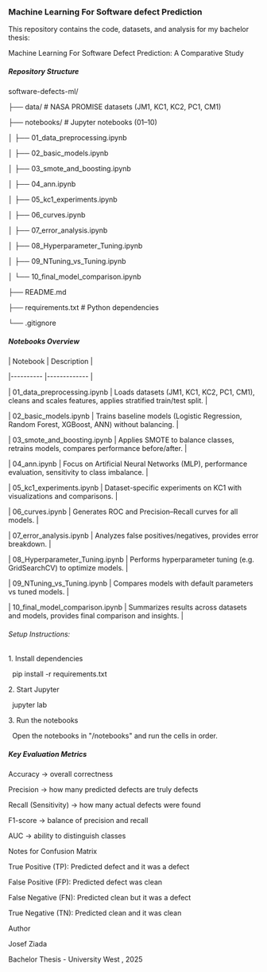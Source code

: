 ### Machine Learning For Software defect Prediction



This repository contains the code, datasets, and analysis for my bachelor thesis:



Machine Learning For Software Defect Prediction: A Comparative Study



##### Repository Structure 



software-defects-ml/

├── data/ 					# NASA PROMISE datasets (JM1, KC1, KC2, PC1, CM1)

├── notebooks/ 			# Jupyter notebooks (01–10)

│ ├── 01\_data\_preprocessing.ipynb

│ ├── 02\_basic\_models.ipynb

│ ├── 03\_smote\_and\_boosting.ipynb

│ ├── 04\_ann.ipynb

│ ├── 05\_kc1\_experiments.ipynb

│ ├── 06\_curves.ipynb

│ ├── 07\_error\_analysis.ipynb

│ ├── 08\_Hyperparameter\_Tuning.ipynb

│ ├── 09\_NTuning\_vs\_Tuning.ipynb

│ └── 10\_final\_model\_comparison.ipynb

├── README.md

├── requirements.txt 		# Python dependencies

└── .gitignore



##### Notebooks Overview

| Notebook 				| Description 													|

|----------				|-------------													|

| 01\_data\_preprocessing.ipynb 		| Loads datasets (JM1, KC1, KC2, PC1, CM1), cleans and scales features, applies stratified train/test split. 	|

| 02\_basic\_models.ipynb 		| Trains baseline models (Logistic Regression, Random Forest, XGBoost, ANN) without balancing. 			|

| 03\_smote\_and\_boosting.ipynb		| Applies SMOTE to balance classes, retrains models, compares performance before/after. 			|		

| 04\_ann.ipynb 				| Focus on Artificial Neural Networks (MLP), performance evaluation, sensitivity to class imbalance. 		|

| 05\_kc1\_experiments.ipynb		| Dataset-specific experiments on KC1 with visualizations and comparisons. 					|

| 06\_curves.ipynb			| Generates ROC and Precision–Recall curves for all models. 							|

| 07\_error\_analysis.ipynb		| Analyzes false positives/negatives, provides error breakdown. 						|

| 08\_Hyperparameter\_Tuning.ipynb 	| Performs hyperparameter tuning (e.g. GridSearchCV) to optimize models. 					|

| 09\_NTuning\_vs\_Tuning.ipynb 		| Compares models with default parameters vs tuned models. 							|

| 10\_final\_model\_comparison.ipynb 	| Summarizes results across datasets and models, provides final comparison and insights. 			|



###### Setup Instructions:



1\. Install dependencies

&nbsp;	pip install -r requirements.txt

2\. Start Jupyter

&nbsp;	jupyter lab

3\. Run the notebooks

&nbsp;	Open the notebooks in "/notebooks" and run the cells in order.



##### Key Evaluation Metrics



Accuracy -> overall correctness

Precision -> how many predicted defects are truly defects

Recall (Sensitivity) -> how many actual defects were found

F1-score -> balance of precision and recall

AUC -> ability to distinguish classes



Notes for Confusion Matrix



True Positive (TP): Predicted defect and it was a defect

False Positive (FP): Predicted defect was clean 

False Negative (FN): Predicted clean but it was a defect

True Negative (TN): Predicted clean and it was clean



Author

Josef Ziada 

Bachelor Thesis - University West ,  2025

